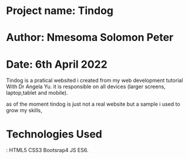 <h1>Project name: Tindog</h1>
<h1>Author: Nmesoma Solomon Peter</h1>
<h1>Date: 6th April 2022</h1>



Tindog is a pratical websited i created from my web development tutorial With Dr Angela Yu.
it is responsible on all devices (larger screens, laptop,tablet and mobile).

as of the moment tindog is just not a real website but a sample i used to grow my skills,


<h1>Technologies Used</h1>:
HTML5
CSS3
Bootsrap4
JS ES6.
